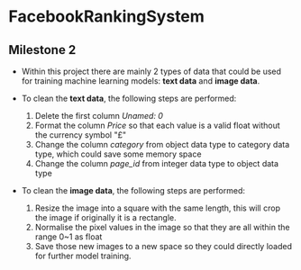 # FacebookRankingSystem
## Milestone 2
- Within this project there are mainly 2 types of data that could be used for training machine learning models: **text data** and **image data**.
- To clean the **text data**, the following steps are performed:

    1. Delete the first column *Unamed: 0*
    2. Format the column *Price* so that each value is a valid float without the currency symbol "<span>&#163;</span>"
    3. Change the column *category* from object data type to category data type, which could save some memory space
    4. Change the column *page_id* from integer data type to object data type
    
- To clean the **image data**, the following steps are performed:

    1. Resize the image into a square with the same length, this will crop the image if originally it is a rectangle.
    2. Normalise the pixel values in the image so that they are all within the range 0~1 as float
    3. Save those new images to a new space so they could directly loaded for further model training.